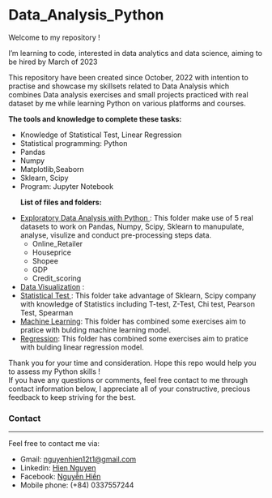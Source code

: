 # Data_Analysis_Python
Welcome to my repository !<p>
I’m learning to code, interested in data analytics and data science, aiming to be hired by March of 2023<p>
This repository have been created since October, 2022 with intention to practise and showcase my skillsets related to Data Analysis which combines Data analysis exercises and small projects practiced with real dataset by me while learning Python on various platforms and courses.<p>
**The tools and knowledge to complete these tasks:** <br>
  - Knowledge of Statistical Test, Linear Regression 
  - Statistical programming: Python
  - Pandas
  - Numpy 
  - Matplotlib,Seaborn
  - Sklearn, Scipy
  - Program: Jupyter Notebook<p>
**List of files and folders:**
  - [Exploratory Data Analysis with Python ](https://github.com/NguyenHien2711/Data_Analysis_Python/tree/main/Pandas_codegym): This folder make use of 5 real datasets to work on Pandas, Numpy, Scipy, Sklearn to manupulate, analyse, visulize and conduct pre-processing steps data. 
    + Online_Retailer
    + Houseprice
    + Shopee
    + GDP 
    + Credit_scoring
  - [Data Visualization](https://github.com/NguyenHien2711/Data_Analysis_Python/tree/main/Matplot) : 
  - [Statistical Test ](https://github.com/NguyenHien2711/Python_Fundamental/tree/main/Objec): This folder take advantage of Sklearn, Scipy company with knowledge of Statistics including T-test, Z-Test, Chi test, Pearson Test, Spearman
  - [Machine Learning](https://github.com/NguyenHien2711/Data_Analysis_Python/tree/main/Machine%20learning): This folder has combined some exercises aim to pratice with bulding machine learning model.
  - [Regression](https://github.com/NguyenHien2711/Data_Analysis_Python/tree/main/H%E1%BB%93i%20quy): This folder has combined some exercises aim to pratice with bulding linear regression model.<p>
  
Thank you for your time and consideration. Hope this repo would help you to assess my Python skills !<br>
If you have any questions or comments, feel free contact to me through contact information below, I appreciate all of your constructive, precious feedback to keep striving for the best.<p>
### Contact
***
Feel free to contact me via: <br>
- Gmail: nguyenhien12t1@gmail.com <br>
- Linkedin: [Hien Nguyen](https://www.linkedin.com/in/hien-nguyen-a7b9a4201/) <br>
- Facebook: [Nguyễn Hiền](https://www.facebook.com/hien.nguyenthithuy.562) <br>
- Mobile phone: (+84) 0337557244 <br>
